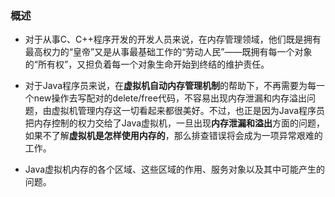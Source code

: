 ### 概述
>
- 对于从事C、C++程序开发的开发人员来说，在内存管理领域，他们既是拥有最高权力的“皇帝”又是从事最基础工作的“劳动人民”——既拥有每一个对象的“所有权”，又担负着每一个对象生命开始到终结的维护责任。
>
- 对于Java程序员来说，在**虚拟机自动内存管理机制**的帮助下，不再需要为每一个new操作去写配对的delete/free代码，不容易出现内存泄漏和内存溢出问题，由虚拟机管理内存这一切看起来都很美好。不过，也正是因为Java程序员把内存控制的权力交给了Java虚拟机，一旦出现**内存泄漏和溢出**方面的问题，如果不了解**虚拟机是怎样使用内存的**，那么排查错误将会成为一项异常艰难的工作。
>
- Java虚拟机内存的各个区域、这些区域的作用、服务对象以及其中可能产生的问题。


